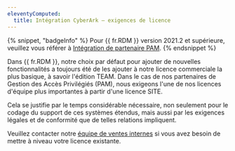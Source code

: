 ```yaml
---
eleventyComputed:
  title: Intégration CyberArk – exigences de licence
---
```

{% snippet, "badgeInfo" %}
Pour {{ fr.RDM }} version 2021.2 et supérieure, veuillez vous référer à [Intégration de partenaire PAM](/rdm/kb/rdm-windows/knowledge-base/pam-partner-integration/).
{% endsnippet %}  

Dans {{ fr.RDM }}, notre choix par défaut pour ajouter de nouvelles fonctionnalités a toujours été de les ajouter à notre licence commerciale la plus basique, à savoir l'édition TEAM. Dans le cas de nos partenaires de Gestion des Accès Privilégiés (PAM), nous exigeons l'une de nos licences d'équipe plus importantes à partir d'une licence SITE.

Cela se justifie par le temps considérable nécessaire, non seulement pour le codage du support de ces systèmes étendus, mais aussi par les exigences légales et de conformité que de telles relations impliquent.

Veuillez contacter notre [équipe de ventes internes](mailto:sales@devolutions.net) si vous avez besoin de mettre à niveau votre licence existante.
